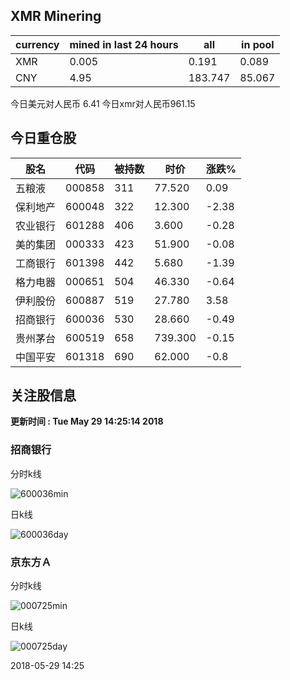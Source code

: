 ## XMR Minering

|currency|mined in last 24 hours|all|in pool|
|---|---|---|---|
|XMR|0.005|0.191|0.089|
|CNY|4.95|183.747|85.067|

今日美元对人民币 6.41	今日xmr对人民币961.15


## 今日重仓股 

|股名|代码|被持数|时价|涨跌%|
|---|---|---|---|---|
|五粮液|000858|311|77.520|0.09|
|保利地产|600048|322|12.300|-2.38|
|农业银行|601288|406|3.600|-0.28|
|美的集团|000333|423|51.900|-0.08|
|工商银行|601398|442|5.680|-1.39|
|格力电器|000651|504|46.330|-0.64|
|伊利股份|600887|519|27.780|3.58|
|招商银行|600036|530|28.660|-0.49|
|贵州茅台|600519|658|739.300|-0.15|
|中国平安|601318|690|62.000|-0.8|

## 关注股信息
**更新时间 : Tue May 29 14:25:14 2018**
### 招商银行 
分时k线

![600036min](http://image.sinajs.cn/newchart/min/n/sh600036.gif)

日k线

![600036day](http://image.sinajs.cn/newchart/daily/n/sh600036.gif)

### 京东方Ａ 
分时k线

![000725min](http://image.sinajs.cn/newchart/min/n/sz000725.gif)

日k线

![000725day](http://image.sinajs.cn/newchart/daily/n/sz000725.gif)

2018-05-29 14:25